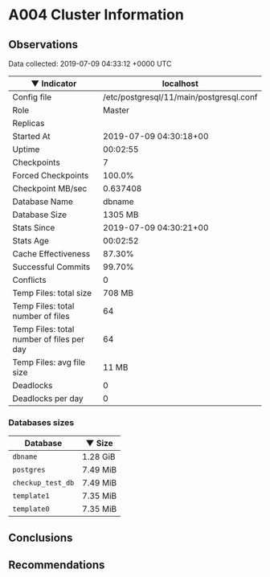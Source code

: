 # A004 Cluster Information #

## Observations ##
Data collected: 2019-07-09 04:33:12 +0000 UTC  

|&#9660;&nbsp;Indicator | localhost |
|--------|-------|
|Config file |/etc/postgresql/11/main/postgresql.conf|
|Role |Master|
|Replicas ||
|Started At |2019-07-09&nbsp;04:30:18+00|
|Uptime |00:02:55|
|Checkpoints |7|
|Forced Checkpoints |100.0%|
|Checkpoint MB/sec |0.637408|
|Database Name |dbname|
|Database Size |1305&nbsp;MB|
|Stats Since |2019-07-09&nbsp;04:30:21+00|
|Stats Age |00:02:52|
|Cache Effectiveness |87.30%|
|Successful Commits |99.70%|
|Conflicts |0|
|Temp Files: total size |708&nbsp;MB|
|Temp Files: total number of files |64|
|Temp Files: total number of files per day |64|
|Temp Files: avg file size |11&nbsp;MB|
|Deadlocks |0|
|Deadlocks per day |0|


### Databases sizes ###

| Database | &#9660;&nbsp;Size |
|----------|--------|
| `dbname` | 1.28&nbsp;GiB |
| `postgres` | 7.49&nbsp;MiB |
| `checkup_test_db` | 7.49&nbsp;MiB |
| `template1` | 7.35&nbsp;MiB |
| `template0` | 7.35&nbsp;MiB |


## Conclusions ##


## Recommendations ##

